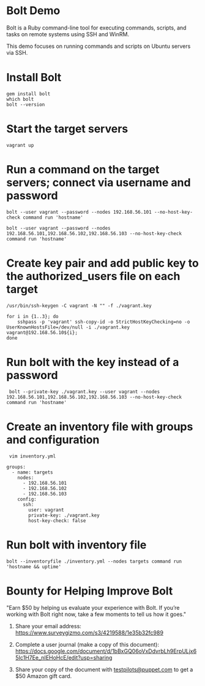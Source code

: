 # Bolt Demo

Bolt is a Ruby command-line tool for executing commands, scripts, and tasks on remote systems using SSH and WinRM.

This demo focuses on running commands and scripts on Ubuntu servers via SSH.

# Install Bolt

    gem install bolt
    which bolt
    bolt --version

# Start the target servers

    vagrant up

# Run a command on the target servers; connect via username and password

    bolt --user vagrant --password --nodes 192.168.56.101 --no-host-key-check command run 'hostname'

    bolt --user vagrant --password --nodes 192.168.56.101,192.168.56.102,192.168.56.103 --no-host-key-check command run 'hostname'

# Create key pair and add public key to the authorized_users file on each target

    /usr/bin/ssh-keygen -C vagrant -N "" -f ./vagrant.key

    for i in {1..3}; do
        sshpass -p 'vagrant' ssh-copy-id -o StrictHostKeyChecking=no -o UserKnownHostsFile=/dev/null -i ./vagrant.key vagrant@192.168.56.10${i};
    done

# Run bolt with the key instead of a password

     bolt --private-key ./vagrant.key --user vagrant --nodes 192.168.56.101,192.168.56.102,192.168.56.103 --no-host-key-check command run 'hostname'

# Create an inventory file with groups and configuration

     vim inventory.yml

```
groups:
  - name: targets
    nodes:
      - 192.168.56.101
      - 192.168.56.102
      - 192.168.56.103
    config:
      ssh:
        user: vagrant
        private-key: ./vagrant.key
        host-key-check: false
```
# Run bolt with inventory file

    bolt --inventoryfile ./inventory.yml --nodes targets command run 'hostname && uptime'

# Bounty for Helping Improve Bolt

"Earn $50 by helping us evaluate your experience with Bolt. If you’re working with Bolt right now, take a few moments to tell us how it goes."

1. Share your email address: https://www.surveygizmo.com/s3/4219588/1e35b32fc989

2. Complete a user journal (make a copy of this document):  https://docs.google.com/document/d/1bBxGQ06oVxDdvrbLh9ErpULjx65Ic1H7Ee_nIEHoHcE/edit?usp=sharing

3. Share your copy of the document with testpilots@puppet.com to get a $50 Amazon gift card.
